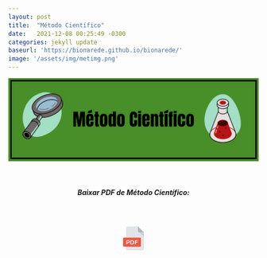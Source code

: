 ```yaml
---
layout: post
title:  "Método Científico"
date:   2021-12-08 00:25:49 -0300
categories: jekyll update 
baseurl: 'https://bionarede.github.io/bionarede/'
image: '/assets/img/metimg.png'
---
```

[comment]: <> 
  
![metabol01](/assets/img/metodo.jpeg)


<br>

<h5 style="text-align: center;">Baixar PDF de Método Científico:</h5>

<br>

<h5 style="text-align: center;"><a href="https://drive.google.com/u/0/uc?id=1axyqmAa3rL5NJUi4AnNQhOrjK3u1cVj_&export=download"><img src="/assets/img/pdf.png" width="48" height="48"></a></h5>

<br>

